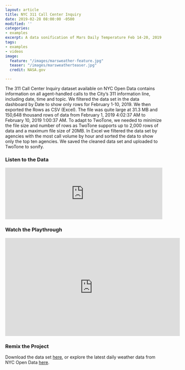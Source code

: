 ```yaml
---
layout: article
title: NYC 311 Call Center Inquiry
date: 2019-02-28 08:00:00 -0500
modified: ''
categories:
- examples
excerpt: A data sonification of Mars Daily Temperature Feb 14-20, 2019
tags:
- examples
- videos
image:
  feature: "/images/marsweather-feature.jpg"
  teaser: "/images/marsweatherteaser.jpg"
  credit: NASA.gov

---
```

The 311 Call Center Inquiry dataset available on NYC Open Data contains information on all agent-handled calls to the City’s 311 information line, including date, time and topic. We filtered the data set in the data dashboard by Date to show only rows for February 1-10, 2019. We then exported the Rows as CSV (Excel). The file was quite large at 31.3 MB and 150,648 thousand rows of data from February 1, 2019 4:02:37 AM to February 10, 2019 1:00:37 AM. To adapt to TwoTone, we needed to minimize the file size and number of rows as TwoTone supports up to 2,000 rows of data and a maximum file size of 20MB. In Excel we filtered the data set by agencies with the most call volume by hour and sorted the data to show only the top ten agencies. We saved the cleaned data set and uploaded to TwoTone to sonify.  

### Listen to the Data

<iframe width="100%" height="166" scrolling="no" frameborder="no" allow="autoplay" src="https://w.soundcloud.com/player/?url=https%3A//api.soundcloud.com/tracks/579089274&color=%23f57c00&auto_play=false&hide_related=false&show_comments=true&show_user=true&show_reposts=false&show_teaser=true"></iframe>

### Watch the Playthrough

<iframe width="560" height="315" src="https://www.youtube.com/embed/OmOxJFlI-7A" frameborder="0" allow="accelerometer; autoplay; encrypted-media; gyroscope; picture-in-picture" allowfullscreen></iframe>

### Remix the Project

Download the data set [here](https://drive.google.com/open?id=1SjA93bPlhfc3t4yxEo9RTKG5OYB4tn9G "NYC 311 Call Center Inquiry "), or explore the latest daily weather data from NYC Open Data [here](https://data.cityofnewyork.us/City-Government/311-Call-Center-Inquiry/tdd6-3ysr "NYC Open Data").